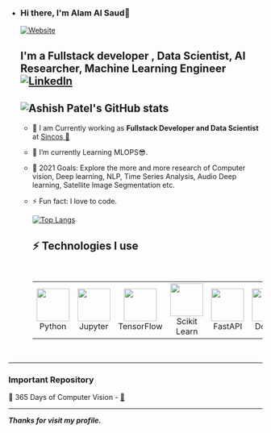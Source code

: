 
<!---
ratul1214/ratul1214 is a ✨ special ✨ repository because its `README.md` (this file) appears on your GitHub profile.
You can click the Preview link to take a look at your changes.
--->

- ### Hi there, I'm Alam Al Saud👋
  
  [![Website](https://img.shields.io/website?label=ashishpatel26&style=for-the-badge&url=https%3A%2F%2Fcodestackr.com)](https://www.linkedin.com/in/alam-al-saud/)
 
  ## I'm a Fullstack developer , Data Scientist, AI Researcher, Machine Learning Engineer [![LinkedIn](https://img.shields.io/badge/linkedin-%230077B5.svg?style=for-the-badge&logo=linkedin&logoColor=white)](https://www.linkedin.com/in/ashishpatel2604/)
    ![Ashish Patel's GitHub stats](https://github-readme-stats.vercel.app/api?username=ratul1214&show_icons=true&theme=algolia)
  ---

  * 🔭 I am Currently working as **Fullstack Developer and Data Scientist** at [Sincos 🦢](http://www.sincosbd.com/)

  - 🌱 I’m currently Learning  MLOPS😎.
  
  - 🥅 2021 Goals: Explore the more and more research of Computer vision, Deep learning, NLP, Time Series Analysis, Audio Deep learning, Satellite Image Segmentation etc.

  - ⚡ Fun fact: I love to code.
  
    [![Top Langs](https://github-readme-stats.vercel.app/api/top-langs/?username=ratul1214&langs_count=5&theme=algolia)](https://github.com/anuraghazra/github-readme-stats)
    
      
    
    ## ⚡  Technologies I use 
    
    <br>
    
    <div align="center">
        <table align="center">
            <tr>
                <td align="center" width="140" height="112.43">
                    <img src="./assets/icons/python.jpeg" width="65px"/>
                    <br /> Python
                </td>
                <td align="center" width="140" height="112.43">
                    <img src="./assets/icons/jupyter.png" width="65px"/>
                    <br /> Jupyter
                </td>
                <td align="center" width="140" height="112.43">
                    <img src="./assets/icons/tensorflow.png" width="65px"/>
                    <br /> TensorFlow
                </td>
                <td align="center" width="140" height="112.43">
                    <img src="./assets/icons/scikitlearn.png" width="65px"/>
                    <br /> Scikit Learn
                </td>
                <td align="center" width="140" height="112.43">
                    <img src="./assets/icons/fastapi.png" width="65px"/>
                    <br /> FastAPI
                </td>
                <td align="center" width="140" height="112.43">
                    <img src="./assets/icons/docker.png" width="65px"/>
                    <br /> Docker
                </td>
            </tr>
        </table>
    </div>
    <br>

---

### Important Repository

💾 365 Days of Computer Vision - [🔗](https://github.com/ashishpatel26/365-Days-Computer-Vision-Learning-Linkedin-Post)

---

***Thanks for visit my profile.***


